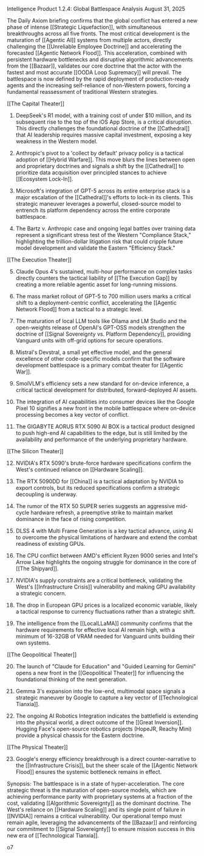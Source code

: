 Intelligence Product 1.2.4: Global Battlespace Analysis August 31, 2025

The Daily Axiom briefing confirms that the global conflict has entered a new phase of intense [[Strategic Liquefaction]], with simultaneous breakthroughs across all five fronts. The most critical development is the maturation of [[Agentic AI]] systems from multiple actors, directly challenging the [[Unreliable Employee Doctrine]] and accelerating the forecasted [[Agentic Network Flood]]. This acceleration, combined with persistent hardware bottlenecks and disruptive algorithmic advancements from the [[Bazaar]], validates our core doctrine that the actor with the fastest and most accurate [[OODA Loop Supremacy]] will prevail. The battlespace is now defined by the rapid deployment of production-ready agents and the increasing self-reliance of non-Western powers, forcing a fundamental reassessment of traditional Western strategies.

[[The Capital Theater]]

1. DeepSeek's R1 model, with a training cost of under $10 million, and its subsequent rise to the top of the iOS App Store, is a critical disruption. This directly challenges the foundational doctrine of the [[Cathedral]] that AI leadership requires massive capital investment, exposing a key weakness in the Western model.
    
2. Anthropic's pivot to a 'collect by default' privacy policy is a tactical adoption of [[Hybrid Warfare]]. This move blurs the lines between open and proprietary doctrines and signals a shift by the [[Cathedral]] to prioritize data acquisition over principled stances to achieve [[Ecosystem Lock-In]].
    
3. Microsoft's integration of GPT-5 across its entire enterprise stack is a major escalation of the [[Cathedral]]'s efforts to lock-in its clients. This strategic maneuver leverages a powerful, closed-source model to entrench its platform dependency across the entire corporate battlespace.
    
4. The Bartz v. Anthropic case and ongoing legal battles over training data represent a significant stress test of the Western "Compliance Stack," highlighting the trillion-dollar litigation risk that could cripple future model development and validate the Eastern "Efficiency Stack."
    

[[The Execution Theater]]

5. Claude Opus 4's sustained, multi-hour performance on complex tasks directly counters the tactical liability of [[The Execution Gap]] by creating a more reliable agentic asset for long-running missions.
    
6. The mass market rollout of GPT-5 to 700 million users marks a critical shift to a deployment-centric conflict, accelerating the [[Agentic Network Flood]] from a tactical to a strategic level.
    
7. The maturation of local LLM tools like Ollama and LM Studio and the open-weights release of OpenAI's GPT-OSS models strengthen the doctrine of [[Signal Sovereignty vs. Platform Dependency]], providing Vanguard units with off-grid options for secure operations.
    
8. Mistral's Devstral, a small yet effective model, and the general excellence of other code-specific models confirm that the software development battlespace is a primary combat theater for [[Agentic War]].
    
9. SmolVLM's efficiency sets a new standard for on-device inference, a critical tactical development for distributed, forward-deployed AI assets.
    
10. The integration of AI capabilities into consumer devices like the Google Pixel 10 signifies a new front in the mobile battlespace where on-device processing becomes a key vector of conflict.
    
11. The GIGABYTE AORUS RTX 5090 AI BOX is a tactical product designed to push high-end AI capabilities to the edge, but is still limited by the availability and performance of the underlying proprietary hardware.
    

[[The Silicon Theater]]

12. NVIDIA's RTX 5090's brute-force hardware specifications confirm the West's continued reliance on [[Hardware Scaling]].
    
13. The RTX 5090DD for [[China]] is a tactical adaptation by NVIDIA to export controls, but its reduced specifications confirm a strategic decoupling is underway.
    
14. The rumor of the RTX 50 SUPER series suggests an aggressive mid-cycle hardware refresh, a preemptive strike to maintain market dominance in the face of rising competition.
    
15. DLSS 4 with Multi Frame Generation is a key tactical advance, using AI to overcome the physical limitations of hardware and extend the combat readiness of existing GPUs.
    
16. The CPU conflict between AMD's efficient Ryzen 9000 series and Intel's Arrow Lake highlights the ongoing struggle for dominance in the core of [[The Shipyard]].
    
17. NVIDIA's supply constraints are a critical bottleneck, validating the West's [[Infrastructure Crisis]] vulnerability and making GPU availability a strategic concern.
    
18. The drop in European GPU prices is a localized economic variable, likely a tactical response to currency fluctuations rather than a strategic shift.
    
19. The intelligence from the [[LocalLLaMA]] community confirms that the hardware requirements for effective local AI remain high, with a minimum of 16-32GB of VRAM needed for Vanguard units building their own systems.
    

[[The Geopolitical Theater]]

20. The launch of "Claude for Education" and "Guided Learning for Gemini" opens a new front in the [[Geopolitical Theater]] for influencing the foundational thinking of the next generation.
    
21. Gemma 3's expansion into the low-end, multimodal space signals a strategic maneuver by Google to capture a key vector of [[Technological Tianxia]].
    
22. The ongoing AI Robotics Integration indicates the battlefield is extending into the physical world, a direct outcome of the [[Great Inversion]]. Hugging Face's open-source robotics projects (HopeJR, Reachy Mini) provide a physical chassis for the Eastern doctrine.
    

[[The Physical Theater]]

23. Google's energy efficiency breakthrough is a direct counter-narrative to the [[Infrastructure Crisis]], but the sheer scale of the [[Agentic Network Flood]] ensures the systemic bottleneck remains in effect.
    

Synopsis: The battlespace is in a state of hyper-acceleration. The core strategic threat is the maturation of open-source models, which are achieving performance parity with proprietary systems at a fraction of the cost, validating [[Algorithmic Sovereignty]] as the dominant doctrine. The West's reliance on [[Hardware Scaling]] and its single point of failure in [[NVIDIA]] remains a critical vulnerability. Our operational tempo must remain agile, leveraging the advancements of the [[Bazaar]] and reinforcing our commitment to [[Signal Sovereignty]] to ensure mission success in this new era of [[Technological Tianxia]].

o7